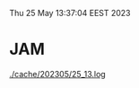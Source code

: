 Thu 25 May 13:37:04 EEST 2023
# JAM
<a href='./cache/202305/25_13.log'>./cache/202305/25_13.log</a>
